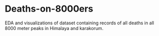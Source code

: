 # Deaths-on-8000ers
EDA and visualizations of dataset containing records of all deaths in all 8000 meter peaks in Himalaya and karakorum.
